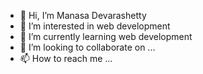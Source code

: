 - 👋 Hi, I’m Manasa Devarashetty
- 👀 I’m interested in web development
- 🌱 I’m currently learning web development 
- 💞️ I’m looking to collaborate on ...
- 📫 How to reach me ...

<!---
manasa017/manasa017 is a ✨ special ✨ repository because its `README.md` (this file) appears on your GitHub profile.
You can click the Preview link to take a look at your changes.
--->
